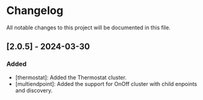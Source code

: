 # Changelog

All notable changes to this project will be documented in this file.

## [2.0.5] - 2024-03-30

### Added
- [thermostat]: Added the Thermostat cluster.
- [multiendpoint]: Added the support for OnOff cluster with child enpoints and discovery.

<!-- Commented out section
## [1.1.2] - 2024-03-08

### Added

- [Feature 1]: Description of the feature.
- [Feature 2]: Description of the feature.

### Changed

- [Feature 3]: Description of the change.
- [Feature 4]: Description of the change.

### Deprecated

- [Feature 5]: Description of the deprecation.

### Removed

- [Feature 6]: Description of the removal.

### Fixed

- [Bug 1]: Description of the bug fix.
- [Bug 2]: Description of the bug fix.

### Security

- [Security 1]: Description of the security improvement.
-->
